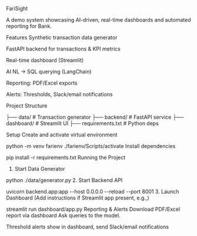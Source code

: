 FariSight

A demo system showcasing AI-driven, real-time dashboards and automated reporting for Bank.

Features
Synthetic transaction data generator

FastAPI backend for transactions & KPI metrics

Real-time dashboard (Streamlit)

AI NL → SQL querying (LangChain)

Reporting: PDF/Excel exports

Alerts: Thresholds, Slack/email notifications

Project Structure

├── data/            # Transaction generator
├── backend/         # FastAPI service
├── dashboard/       # Streamlit UI
├── requirements.txt # Python deps

Setup
Create and activate virtual environment

python -m venv farienv
./farienv/Scripts/activate
Install dependencies

pip install -r requirements.txt
Running the Project
1. Start Data Generator

python ./data/generator.py
2. Start Backend API

uvicorn backend.app:app --host 0.0.0.0 --reload --port 8001
3. Launch Dashboard
(Add instructions if Streamlit app present, e.g.,)


streamlit run dashboard/app.py
Reporting & Alerts
Download PDF/Excel report via dashboard
Ask queries to the model.

Threshold alerts show in dashboard, send Slack/email notifications
